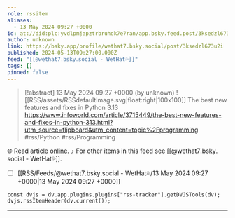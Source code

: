 ```yaml
---
role: rssitem
aliases:
  - 13 May 2024 09:27 +0000
id: at://did:plc:yvdlpmjapztrbruhdk7e7ran/app.bsky.feed.post/3ksedzl673u2i
author: unknown
link: https://bsky.app/profile/wethat7.bsky.social/post/3ksedzl673u2i
published: 2024-05-13T09:27:00.000Z
feed: "[[@wethat7․bsky․social - WetHat💦]]"
tags: []
pinned: false
---
```


> [!abstract] 13 May 2024 09:27 +0000 (by unknown)
> ![[RSS/assets/RSSdefaultImage.svg|float:right|100x100]] The best new features and fixes in Python 3.13 https://www.infoworld.com/article/3715449/the-best-new-features-and-fixes-in-python-313.html?utm_source=flipboard&utm_content=topic%2Fprogramming #rss/Python #rss/Programming

🌐 Read article [online](https://bsky.app/profile/wethat7.bsky.social/post/3ksedzl673u2i). ⤴ For other items in this feed see [[@wethat7․bsky․social - WetHat💦]].

- [ ] [[RSS/Feeds/@wethat7․bsky․social - WetHat💦/13 May 2024 09꞉27 +0000|13 May 2024 09꞉27 +0000]]

~~~dataviewjs
const dvjs = dv.app.plugins.plugins["rss-tracker"].getDVJSTools(dv);
dvjs.rssItemHeader(dv.current());
~~~

- - -